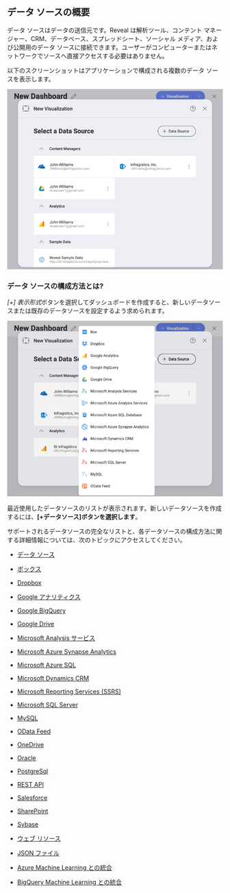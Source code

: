 ## データ ソースの概要

データ ソースはデータの送信元です。Reveal は解析ツール、コンテント マネージャー、CRM、データベース、スプレッドシート、ソーシャル メディア、および公開用のデータ ソースに接続できます。ユーザーがコンピューターまたはネットワークでソースへ直接アクセスする必要はありません。

以下のスクリーンショットはアプリケーションで構成される複数のデータ ソースを表示します。

![Sample data sources](images/sample-data-sources-screen.png)

### データ ソースの構成方法とは?

*[+] 表示形式*ボタンを選択してダッシュボードを作成すると、新しいデータソースまたは既存のデータソースを設定するよう求められます。

![Available data sources when creating a new visualization](images/creating-new-visualization.png)

最近使用したデータソースのリストが表示されます。新しいデータソースを作成するには、**[+データソース]ボタンを選択します**。

サポートされるデータソースの完全なリストと、各データソースの構成方法に関する詳細情報については、次のトピックにアクセスしてください。

  - [データ ソース](data-sources.md)

  - [ボックス](box.md)

  - [Dropbox](dropbox.md)

  - [Google アナリティクス](google-analytics.md)

  - [Google BigQuery](google-bigquery.md)

  - [Google Drive](google-drive.md)

  - [Microsoft Analysis サービス](microsoft-analysis-services/microsoft-analysis-services.md)

  - [Microsoft Azure Synapse Analytics](microsoft-azure-synapse-analytics.md)

  - [Microsoft Azure SQL](azure-sql.md)

  - [Microsoft Dynamics CRM](microsoft-dynamics-crm.md)

  - [Microsoft Reporting Services (SSRS)](microsoft-reporting-services.md)

  - [Microsoft SQL Server](microsoft-sql-server.md)

  - [MySQL](mysql.md)

  - [OData Feed](odata-feed.md)

  - [OneDrive](onedrive.md)

  - [Oracle](oracle.md)

  - [PostgreSql](postgresql.md)

  - [REST API](rest-api.md)

  - [Salesforce](salesforce.md)

  - [SharePoint](sharepoint.md)

  - [Sybase](sybase.md)

  - [ウェブ リソース](web-resource.md)

  - [JSON ファイル](working-with-json-files.md)

  - [Azure Machine Learning との統合](azure-machine-learning-models.md)

  - [BigQuery Machine Learning との統合](bigquery-machine-learning-models.md)
